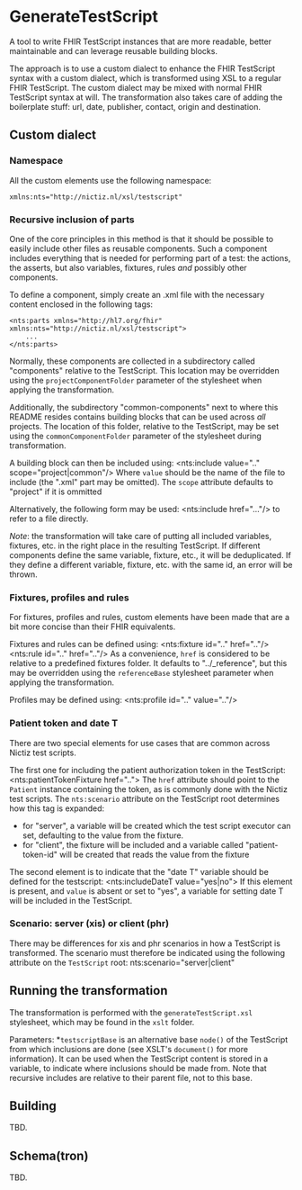 # GenerateTestScript

A tool to write FHIR TestScript instances that are more readable, better maintainable and can leverage reusable building blocks.

The approach is to use a custom dialect to enhance the FHIR TestScript syntax with a custom dialect, which is transformed using XSL to a regular FHIR TestScript. The custom dialect may be mixed with normal FHIR TestScript syntax at will. The transformation also takes care of adding the boilerplate stuff: url, date, publisher, contact, origin and destination.

## Custom dialect

### Namespace

All the custom elements use the following namespace:

    xmlns:nts="http://nictiz.nl/xsl/testscript"

### Recursive inclusion of parts

One of the core principles in this method is that it should be possible to easily include other files as reusable components. Such a component includes everything that is needed for performing part of a test: the actions, the asserts, but also variables, fixtures, rules _and_ possibly other components.

To define a component, simply create an .xml file with the necessary content enclosed in the following tags:

    <nts:parts xmlns="http://hl7.org/fhir" xmlns:nts="http://nictiz.nl/xsl/testscript">
        ...
    </nts:parts>

Normally, these components are collected in a subdirectory called "components" relative to the TestScript. This location may be overridden using the `projectComponentFolder` parameter of the stylesheet when applying the transformation.

Additionally, the subdirectory "common-components" next to where this README resides contains building blocks that can be used across *all* projects. The location of this folder, relative to the TestScript, may be set using the `commonComponentFolder` parameter of the stylesheet during transformation.

A building block can then be included using:
    <nts:include value=".." scope="project|common"/>
Where `value` should be the name of the file to include (the ".xml" part may be omitted). The `scope` attribute defaults to "project" if it is ommitted

Alternatively, the following form may be used:
    <nts:include href="..."/>
to refer to a file directly.

*Note*: the transformation will take care of putting all included variables, fixtures, etc. in the right place in the resulting TestScript. If different components define the same variable, fixture, etc., it will be deduplicated. If they define a different variable, fixture, etc. with the same id, an error will be thrown.

### Fixtures, profiles and rules

For fixtures, profiles and rules, custom elements have been made that are a bit more concise than their FHIR equivalents.
  
Fixtures and rules can be defined using:
    <nts:fixture id=".." href=".."/>
    <nts:rule id=".." href=".."/>
As a convenience, `href` is considered to be relative to a predefined fixtures folder. It defaults to "../_reference", but this may be overridden using the `referenceBase` stylesheet parameter when applying the transformation.

Profiles may be defined using:
    <nts:profile id=".." value=".."/>

### Patient token and date T

There are two special elements for use cases that are common across Nictiz test scripts.

The first one for including the patient authorization token in the TestScript:
    <nts:patientTokenFixture href="..">
The `href` attribute should point to the `Patient` instance containing the token, as is commonly done with the Nictiz test scripts. The `nts:scenario` attribute on the TestScript root determines how this tag is expanded:

* for "server", a variable will be created which the test script executor can set, defaulting to the value from the fixture.
* for "client", the fixture will be included and a variable called "patient-token-id" will be created that reads the value from the fixture

The second element is to indicate that the "date T" variable should be defined for the testscript:
    <nts:includeDateT value="yes|no">
If this element is present, and `value` is absent or set to "yes", a variable for setting date T will be included in the TestScript.

### Scenario: server (xis) or client (phr)

There may be differences for xis and phr scenarios in how a TestScript is transformed. The scenario must therefore be indicated using the following attribute on the `TestScript` root:
  nts:scenario="server|client"

## Running the transformation

The transformation is performed with the `generateTestScript.xsl` stylesheet, which may be found in the `xslt` folder.

Parameters:
 *`testscriptBase` is an alternative base `node()` of the TestScript from which inclusions are done (see XSLT's `document()` for more information). It can be used when the TestScript content is stored in a variable, to indicate where inclusions should be made from. Note that recursive includes are relative to their parent file, not to this base.

## Building

TBD.

## Schema(tron)

TBD.
